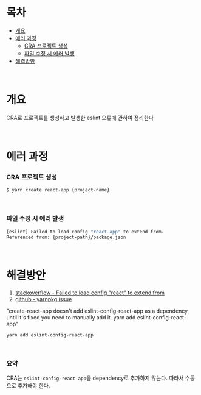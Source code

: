 # 목차

- [개요](#개요)
- [에러 과정](#에러-과정)
  - [CRA 프로젝트 생성](#cra-프로젝트-생성)
  - [파일 수정 시 에러 발생](#파일-수정-시-에러-발생)
- [해결방안](#해결방안)

<br>

# 개요

CRA로 프로젝트를 생성하고 발생한 eslint 오류에 관하여 정리한다

<br>

# 에러 과정

### CRA 프로젝트 생성

```bash
$ yarn create react-app {project-name}
```

<br>

### 파일 수정 시 에러 발생

```bash
[eslint] Failed to load config "react-app" to extend from.
Referenced from: {project-path}/package.json
```

<br>

# 해결방안

1. [stackoverflow - Failed to load config "react" to extend from](https://stackoverflow.com/questions/63912721/)
2. [github - yarnpkg issue](github.com/yarnpkg/berry/issues/8#issuecomment-732536482)

"create-react-app doesn't add eslint-config-react-app as a dependency, until it's fixed you need to manually add it. yarn add eslint-config-react-app"

```bash
yarn add eslint-config-react-app
```

<br>

### 요약

CRA는 `eslint-config-react-app`을 dependency로 추가하지 않는다. 따라서 수동으로 추가해야 한다.
